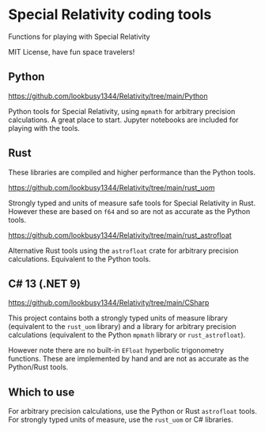 # Special Relativity coding tools

Functions for playing with Special Relativity

MIT License, have fun space travelers!

## Python

https://github.com/lookbusy1344/Relativity/tree/main/Python

Python tools for Special Relativity, using `mpmath` for arbitrary precision calculations. A great place to start. Jupyter notebooks are included for playing with the tools.

## Rust

These libraries are compiled and higher performance than the Python tools. 

https://github.com/lookbusy1344/Relativity/tree/main/rust_uom

Strongly typed and units of measure safe tools for Special Relativity in Rust. However these are based on `f64` and so are not as accurate as the Python tools.

https://github.com/lookbusy1344/Relativity/tree/main/rust_astrofloat

Alternative Rust tools using the `astrofloat` crate for arbitrary precision calculations. Equivalent to the Python tools.

## C# 13 (.NET 9)

https://github.com/lookbusy1344/Relativity/tree/main/CSharp

This project contains both a strongly typed units of measure library (equivalent to the `rust_uom` library) and a library for arbitrary precision calculations (equivalent to the Python `mpmath` library or `rust_astrofloat`).

However note there are no built-in `EFloat` hyperbolic trigonometry functions. These are implemented by hand and are not as accurate as the Python/Rust tools.

## Which to use

For arbitrary precision calculations, use the Python or Rust `astrofloat` tools. For strongly typed units of measure, use the `rust_uom` or C# libraries.
